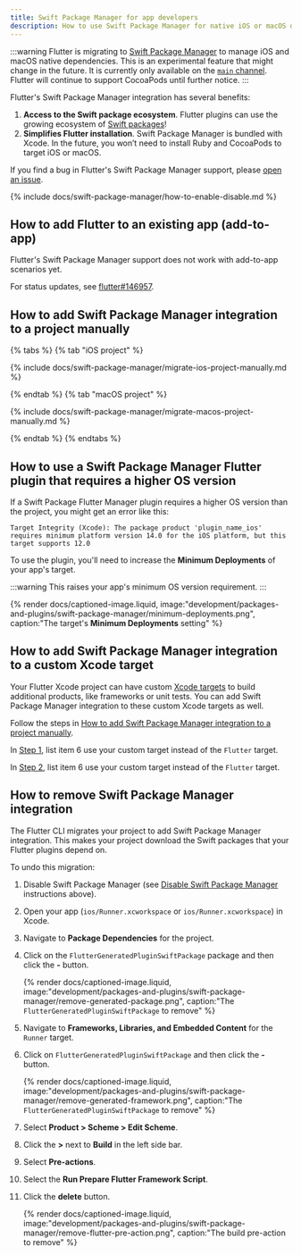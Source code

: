 ```yaml
---
title: Swift Package Manager for app developers
description: How to use Swift Package Manager for native iOS or macOS dependencies
---
```


:::warning
Flutter is migrating to [Swift Package Manager][] to manage iOS and macOS native
dependencies.
This is an experimental feature that might change in the future.
It is currently only available on the [`main` channel][].
Flutter will continue to support CocoaPods until further notice.
:::

Flutter's Swift Package Manager integration has several benefits:

1. **Access to the Swift package ecosystem**.
   Flutter plugins can use the growing ecosystem of [Swift packages][]! 
2. **Simplifies Flutter installation**.
   Swift Package Manager is bundled with Xcode.
   In the future, you won’t need to install Ruby and CocoaPods to target iOS or
   macOS.

If you find a bug in Flutter's Swift Package Manager support,
please [open an issue][].

[Swift Package Manager]: https://www.swift.org/documentation/package-manager/
[`main` channel]: /release/upgrade#switching-flutter-channels
[Swift packages]: https://swiftpackageindex.com/
[open an issue]: {{site.github}}/flutter/flutter/issues/new?template=2_bug.yml

{% include docs/swift-package-manager/how-to-enable-disable.md %}

## How to add Flutter to an existing app (add-to-app)

Flutter's Swift Package Manager support does not work with add-to-app scenarios
yet.

For status updates, see [flutter#146957].

[flutter#146957]: https://github.com/flutter/flutter/issues/146957

## How to add Swift Package Manager integration to a project manually

{% tabs %}
{% tab "iOS project" %}

{% include docs/swift-package-manager/migrate-ios-project-manually.md %}

{% endtab %}
{% tab "macOS project" %}

{% include docs/swift-package-manager/migrate-macos-project-manually.md %}

{% endtab %}
{% endtabs %}

## How to use a Swift Package Manager Flutter plugin that requires a higher OS version

If a Swift Package Flutter Manager plugin requires a higher OS version than
the project, you might get an error like this:

```plaintext
Target Integrity (Xcode): The package product 'plugin_name_ios' requires minimum platform version 14.0 for the iOS platform, but this target supports 12.0
```

To use the plugin, you'll need to increase the **Minimum Deployments** of your
app's target.

:::warning
This raises your app's minimum OS version requirement.
:::

{% render docs/captioned-image.liquid,
image:"development/packages-and-plugins/swift-package-manager/minimum-deployments.png",
caption:"The target's **Minimum Deployments** setting" %}

## How to add Swift Package Manager integration to a custom Xcode target

Your Flutter Xcode project can have custom [Xcode targets][] to build additional
products, like frameworks or unit tests.
You can add Swift Package Manager integration to these custom Xcode targets
as well.

Follow the steps in
[How to add Swift Package Manager integration to a project manually][manualIntegration].

In [Step 1][manualIntegrationStep1], list item 6 use your custom target instead
of the `Flutter` target.

In [Step 2][manualIntegrationStep2], list item 6 use your custom target instead
of the `Flutter` target.

[Xcode targets]: https://developer.apple.com/documentation/xcode/configuring-a-new-target-in-your-project
[manualIntegration]: /packages-and-plugins/swift-package-manager/for-app-developers/#how-to-add-swift-package-manager-integration-to-a-project-manually
[manualIntegrationStep1]: /packages-and-plugins/swift-package-manager/for-app-developers/#step-1-add-fluttergeneratedpluginswiftpackage-package-dependency
[manualIntegrationStep2]: /packages-and-plugins/swift-package-manager/for-app-developers/#step-2-add-run-prepare-flutter-framework-script-pre-action

## How to remove Swift Package Manager integration

The Flutter CLI migrates your project to add Swift Package Manager integration.
This makes your project download the Swift packages that your Flutter plugins
depend on.

To undo this migration:

1. Disable Swift Package Manager (see [Disable Swift Package Manager][]
   instructions above).

2. Open your app (`ios/Runner.xcworkspace` or `ios/Runner.xcworkspace`) in
   Xcode.

3. Navigate to **Package Dependencies** for the project.

4. Click on the `FlutterGeneratedPluginSwiftPackage` package and then click the
   **-** button.

   {% render docs/captioned-image.liquid,
   image:"development/packages-and-plugins/swift-package-manager/remove-generated-package.png",
   caption:"The `FlutterGeneratedPluginSwiftPackage` to remove" %}

4. Navigate to **Frameworks, Libraries, and Embedded Content** for the `Runner`
   target.

5. Click on `FlutterGeneratedPluginSwiftPackage` and then click the **-**
   button.

   {% render docs/captioned-image.liquid,
   image:"development/packages-and-plugins/swift-package-manager/remove-generated-framework.png",
   caption:"The `FlutterGeneratedPluginSwiftPackage` to remove" %}

6. Select **Product > Scheme > Edit Scheme**.

7. Click the **>** next to **Build** in the left side bar.

8. Select **Pre-actions**.

9. Select the **Run Prepare Flutter Framework Script**.

10. Click the **<span class="material-symbols">delete</span>** button.

    {% render docs/captioned-image.liquid,
    image:"development/packages-and-plugins/swift-package-manager/remove-flutter-pre-action.png",
    caption:"The build pre-action to remove" %}

[Disable Swift Package Manager]: /packages-and-plugins/swift-package-manager/for-app-developers/#how-to-disable-swift-package-manager
